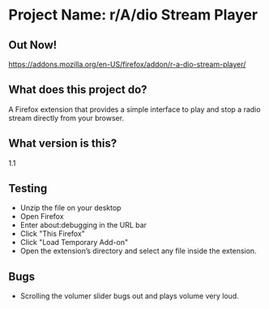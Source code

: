 # Project Name: r/A/dio Stream Player

## Out Now!
https://addons.mozilla.org/en-US/firefox/addon/r-a-dio-stream-player/

## What does this project do?
A Firefox extension that provides a simple interface to play and stop a radio stream directly from your browser.

## What version is this?
1.1

## Testing
* Unzip the file on your desktop
* Open Firefox
* Enter about:debugging in the URL bar
* Click "This Firefox"
* Click "Load Temporary Add-on"
* Open the extension’s directory and select any file inside the extension.


## Bugs 
* Scrolling the volumer slider bugs out and plays volume very loud.
